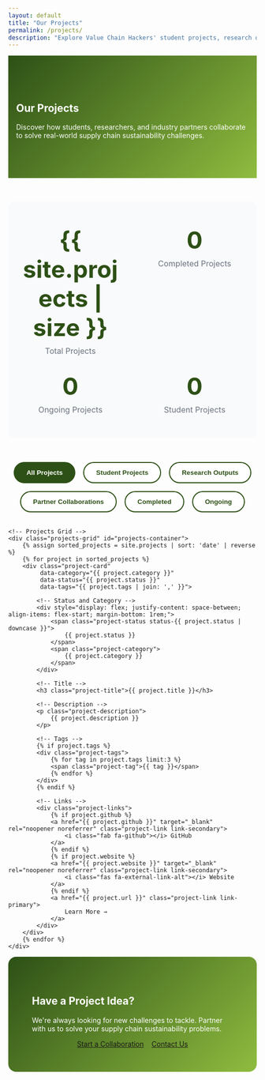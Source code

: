 ```yaml
---
layout: default
title: "Our Projects"
permalink: /projects/
description: "Explore Value Chain Hackers' student projects, research outputs, and partner collaborations tackling real-world supply chain sustainability challenges."
---
```


<style>
    .hero-section {
        background: linear-gradient(135deg, #2d5016 0%, #8fbc3f 100%);
        color: white;
        padding: 4rem 1rem;
        margin-bottom: 3rem;
    }

    .filter-buttons {
        display: flex;
        flex-wrap: wrap;
        gap: 1rem;
        justify-content: center;
        margin-bottom: 2rem;
    }

    .filter-btn {
        padding: 0.75rem 1.5rem;
        border: 2px solid #2d5016;
        border-radius: 2rem;
        background: white;
        color: #2d5016;
        cursor: pointer;
        font-weight: 600;
        transition: all 0.3s ease;
    }

    .filter-btn:hover,
    .filter-btn.active {
        background: #2d5016;
        color: white;
    }

    .projects-grid {
        display: grid;
        grid-template-columns: repeat(auto-fill, minmax(320px, 1fr));
        gap: 2rem;
        margin-bottom: 3rem;
    }

    .project-card {
        background: white;
        border-radius: 12px;
        border: 1px solid #e5e7eb;
        padding: 1.5rem;
        transition: all 0.3s ease;
        display: flex;
        flex-direction: column;
    }

    .project-card:hover {
        transform: translateY(-4px);
        box-shadow: 0 10px 25px rgba(0,0,0,0.1);
    }

    .project-card.hidden {
        display: none;
    }

    .project-status {
        display: inline-block;
        padding: 0.25rem 0.75rem;
        border-radius: 1rem;
        font-size: 0.875rem;
        font-weight: 600;
        margin-bottom: 1rem;
    }

    .status-completed {
        background: #8fbc3f;
        color: #2d5016;
    }

    .status-ongoing {
        background: #ff7b54;
        color: white;
    }

    .status-planned {
        background: #e5e7eb;
        color: #374151;
    }

    .project-category {
        font-size: 0.75rem;
        color: #6b7280;
        background: #f3f4f6;
        padding: 0.25rem 0.5rem;
        border-radius: 0.25rem;
        display: inline-block;
        margin-bottom: 0.5rem;
    }

    .project-title {
        font-size: 1.25rem;
        font-weight: 700;
        color: #2d5016;
        margin-bottom: 0.75rem;
    }

    .project-description {
        color: #6b7280;
        margin-bottom: 1rem;
        flex-grow: 1;
        line-height: 1.6;
    }

    .project-tags {
        display: flex;
        flex-wrap: wrap;
        gap: 0.5rem;
        margin-bottom: 1rem;
    }

    .project-tag {
        font-size: 0.75rem;
        padding: 0.25rem 0.75rem;
        background: #f3f4f6;
        color: #374151;
        border-radius: 1rem;
    }

    .project-links {
        display: flex;
        gap: 0.75rem;
        align-items: center;
    }

    .project-link {
        flex: 1;
        text-align: center;
        padding: 0.75rem;
        border-radius: 0.5rem;
        font-weight: 600;
        transition: all 0.3s ease;
        text-decoration: none;
        font-size: 0.875rem;
    }

    .link-primary {
        background: #8fbc3f;
        color: #2d5016;
    }

    .link-primary:hover {
        background: #7aa835;
    }

    .link-secondary {
        background: transparent;
        color: #2d5016;
        border: 1px solid #2d5016;
    }

    .link-secondary:hover {
        background: #f3f4f6;
    }

    .stats-section {
        background: #f9fafb;
        padding: 3rem 1rem;
        margin: 3rem 0;
        border-radius: 12px;
    }

    .stats-grid {
        display: grid;
        grid-template-columns: repeat(auto-fit, minmax(200px, 1fr));
        gap: 2rem;
        max-width: 1200px;
        margin: 0 auto;
    }

    .stat-item {
        text-align: center;
    }

    .stat-number {
        font-size: 3rem;
        font-weight: 700;
        color: #2d5016;
    }

    .stat-label {
        color: #6b7280;
        font-size: 1rem;
        margin-top: 0.5rem;
    }

    @media (max-width: 768px) {
        .projects-grid {
            grid-template-columns: 1fr;
        }
        .hero-section {
            padding: 2rem 1rem;
        }
    }
</style>

<!-- Hero Section -->
<section class="hero-section">
    <div class="max-w-4xl mx-auto text-center">
        <h1 class="text-4xl md:text-5xl font-bold mb-4">Our Projects</h1>
        <p class="text-xl opacity-90">
            Discover how students, researchers, and industry partners collaborate to solve real-world supply chain sustainability challenges.
        </p>
    </div>
</section>

<!-- Stats Section -->
<section class="stats-section">
    <div class="stats-grid">
        <div class="stat-item">
            <div class="stat-number" id="total-projects">{{ site.projects | size }}</div>
            <div class="stat-label">Total Projects</div>
        </div>
        <div class="stat-item">
            <div class="stat-number" id="completed-projects">0</div>
            <div class="stat-label">Completed Projects</div>
        </div>
        <div class="stat-item">
            <div class="stat-number" id="ongoing-projects">0</div>
            <div class="stat-label">Ongoing Projects</div>
        </div>
        <div class="stat-item">
            <div class="stat-number" id="student-projects">0</div>
            <div class="stat-label">Student Projects</div>
        </div>
    </div>
</section>

<!-- Filter Buttons -->
<section class="max-w-7xl mx-auto px-4">
    <div class="filter-buttons">
        <button class="filter-btn active" data-filter="all">All Projects</button>
        <button class="filter-btn" data-filter="Student Project">Student Projects</button>
        <button class="filter-btn" data-filter="Research Output">Research Outputs</button>
        <button class="filter-btn" data-filter="Partner Collaboration">Partner Collaborations</button>
        <button class="filter-btn" data-filter="Completed">Completed</button>
        <button class="filter-btn" data-filter="Ongoing">Ongoing</button>
    </div>

    <!-- Projects Grid -->
    <div class="projects-grid" id="projects-container">
        {% assign sorted_projects = site.projects | sort: 'date' | reverse %}
        {% for project in sorted_projects %}
        <div class="project-card"
             data-category="{{ project.category }}"
             data-status="{{ project.status }}"
             data-tags="{{ project.tags | join: ',' }}">

            <!-- Status and Category -->
            <div style="display: flex; justify-content: space-between; align-items: flex-start; margin-bottom: 1rem;">
                <span class="project-status status-{{ project.status | downcase }}">
                    {{ project.status }}
                </span>
                <span class="project-category">
                    {{ project.category }}
                </span>
            </div>

            <!-- Title -->
            <h3 class="project-title">{{ project.title }}</h3>

            <!-- Description -->
            <p class="project-description">
                {{ project.description }}
            </p>

            <!-- Tags -->
            {% if project.tags %}
            <div class="project-tags">
                {% for tag in project.tags limit:3 %}
                <span class="project-tag">{{ tag }}</span>
                {% endfor %}
            </div>
            {% endif %}

            <!-- Links -->
            <div class="project-links">
                {% if project.github %}
                <a href="{{ project.github }}" target="_blank" rel="noopener noreferrer" class="project-link link-secondary">
                    <i class="fab fa-github"></i> GitHub
                </a>
                {% endif %}
                {% if project.website %}
                <a href="{{ project.website }}" target="_blank" rel="noopener noreferrer" class="project-link link-secondary">
                    <i class="fas fa-external-link-alt"></i> Website
                </a>
                {% endif %}
                <a href="{{ project.url }}" class="project-link link-primary">
                    Learn More →
                </a>
            </div>
        </div>
        {% endfor %}
    </div>
</section>

<!-- Call to Action -->
<section class="max-w-4xl mx-auto px-4 py-16 text-center">
    <div style="background: linear-gradient(135deg, #2d5016 0%, #8fbc3f 100%); color: white; padding: 3rem; border-radius: 16px;">
        <h2 class="text-3xl font-bold mb-4">Have a Project Idea?</h2>
        <p class="text-xl mb-6 opacity-90">
            We're always looking for new challenges to tackle. Partner with us to solve your supply chain sustainability problems.
        </p>
        <div style="display: flex; gap: 1rem; justify-content: center; flex-wrap: wrap;">
            <a href="{{ '/collaborate/' | relative_url }}" class="bg-white text-vch-green px-8 py-3 rounded-lg font-semibold hover:bg-gray-100 transition-colors inline-block">
                Start a Collaboration
            </a>
            <a href="{{ '/#contact' | relative_url }}" class="border-2 border-white text-white px-8 py-3 rounded-lg font-semibold hover:bg-white hover:text-vch-green transition-colors inline-block">
                Contact Us
            </a>
        </div>
    </div>
</section>

<script>
document.addEventListener('DOMContentLoaded', function() {
    const filterButtons = document.querySelectorAll('.filter-btn');
    const projectCards = document.querySelectorAll('.project-card');

    // Calculate stats
    let completedCount = 0;
    let ongoingCount = 0;
    let studentCount = 0;

    projectCards.forEach(card => {
        const status = card.getAttribute('data-status');
        const category = card.getAttribute('data-category');

        if (status === 'Completed') completedCount++;
        if (status === 'Ongoing') ongoingCount++;
        if (category === 'Student Project') studentCount++;
    });

    document.getElementById('completed-projects').textContent = completedCount;
    document.getElementById('ongoing-projects').textContent = ongoingCount;
    document.getElementById('student-projects').textContent = studentCount;

    // Filter functionality
    filterButtons.forEach(button => {
        button.addEventListener('click', function() {
            const filter = this.getAttribute('data-filter');

            // Update active button
            filterButtons.forEach(btn => btn.classList.remove('active'));
            this.classList.add('active');

            // Filter projects
            projectCards.forEach(card => {
                if (filter === 'all') {
                    card.classList.remove('hidden');
                } else {
                    const category = card.getAttribute('data-category');
                    const status = card.getAttribute('data-status');

                    if (category === filter || status === filter) {
                        card.classList.remove('hidden');
                    } else {
                        card.classList.add('hidden');
                    }
                }
            });
        });
    });
});
</script>
